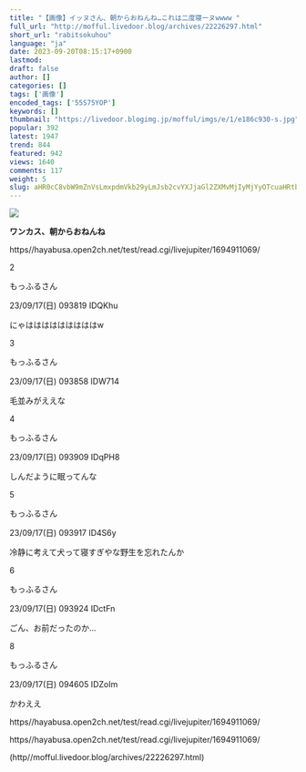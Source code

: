 ```yaml
---
title: "【画像】イッヌさん、朝からおねんね…これは二度寝ーヌwwww "
full_url: "http://mofful.livedoor.blog/archives/22226297.html"
short_url: "rabitsokuhou"
language: "ja"
date: 2023-09-20T08:15:17+0900
lastmod: 
draft: false
author: []
categories: []
tags: ['画像']
encoded_tags: ['55S75YOP']
keywords: []
thumbnail: "https://livedoor.blogimg.jp/mofful/imgs/e/1/e186c930-s.jpg"
popular: 392
latest: 1947
trend: 844
featured: 942
views: 1640
comments: 117
weight: 5
slug: aHR0cC8vbW9mZnVsLmxpdmVkb29yLmJsb2cvYXJjaGl2ZXMvMjIyMjYyOTcuaHRtbA==
---
```


![](https://livedoor.blogimg.jp/mofful/imgs/e/1/e186c930-s.jpg)

<div><p><b><p>ワンカス、朝からおねんね</p></b> https//hayabusa.open2ch.net/test/read.cgi/livejupiter/1694911069/</p><p class='t_h'>2 <p>もっふるさん</p> <p> 23/09/17(日) 093819 IDQKhu</p></p> <p class='t_b'> にゃはははははははははw</p> <p class='t_h'>3 <p>もっふるさん</p> <p> 23/09/17(日) 093858 IDW714</p></p> <p class='t_b'> 毛並みがええな </p> <p class='t_h'>4 <p>もっふるさん</p> <p> 23/09/17(日) 093909 IDqPH8</p></p> <p class='t_b'> しんだように眠ってんな </p> <p class='t_h'>5 <p>もっふるさん</p> <p> 23/09/17(日) 093917 ID4S6y</p></p> <p class='t_b'> 冷静に考えて犬って寝すぎやな野生を忘れたんか </p> <p class='t_h'>6 <p>もっふるさん</p> <p> 23/09/17(日) 093924 IDctFn</p></p> <p class='t_b'> ごん、お前だったのか... </p> <p class='t_h'>8 <p>もっふるさん</p> <p> 23/09/17(日) 094605 IDZoIm</p></p> <p class='t_b'> かわええ </p> https//hayabusa.open2ch.net/test/read.cgi/livejupiter/1694911069/ <p>https//hayabusa.open2ch.net/test/read.cgi/livejupiter/1694911069/</p></div>

(http//mofful.livedoor.blog/archives/22226297.html)

